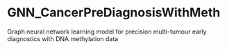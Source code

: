 # GNN_CancerPreDiagnosisWithMeth
Graph neural network learning model for precision multi-tumour early diagnostics with DNA methylation data
